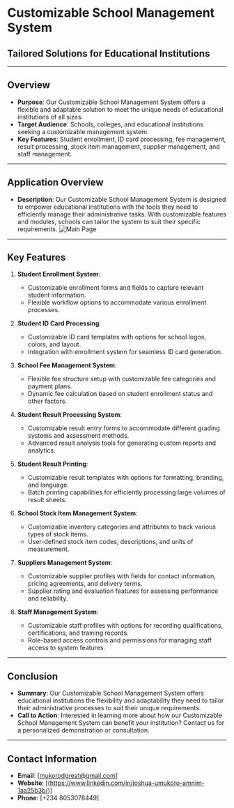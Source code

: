 # Customizable School Management System
## Tailored Solutions for Educational Institutions

---

## Overview
- **Purpose**: Our Customizable School Management System offers a flexible and adaptable solution to meet the unique needs of educational institutions of all sizes.
- **Target Audience**: Schools, colleges, and educational institutions seeking a customizable management system.
- **Key Features**: Student enrollment, ID card processing, fee management, result processing, stock item management, supplier management, and staff management.

---

## Application Overview
- **Description**: Our Customizable School Management System is designed to empower educational institutions with the tools they need to efficiently manage their administrative tasks. With customizable features and modules, schools can tailor the system to suit their specific requirements.
![Main Page](https://github.com/mukorodgreat/School-Management-ERP/assets/67916594/e9a22a54-005c-41e5-91a1-c4717f4c0fbe)

---

## Key Features
1. **Student Enrollment System**:
   - Customizable enrollment forms and fields to capture relevant student information.
   - Flexible workflow options to accommodate various enrollment processes.
   
2. **Student ID Card Processing**:
   - Customizable ID card templates with options for school logos, colors, and layout.
   - Integration with enrollment system for seamless ID card generation.
   
3. **School Fee Management System**:
   - Flexible fee structure setup with customizable fee categories and payment plans.
   - Dynamic fee calculation based on student enrollment status and other factors.
   
4. **Student Result Processing System**:
   - Customizable result entry forms to accommodate different grading systems and assessment methods.
   - Advanced result analysis tools for generating custom reports and analytics.
   
5. **Student Result Printing**:
   - Customizable result templates with options for formatting, branding, and language.
   - Batch printing capabilities for efficiently processing large volumes of result sheets.
   
6. **School Stock Item Management System**:
   - Customizable inventory categories and attributes to track various types of stock items.
   - User-defined stock item codes, descriptions, and units of measurement.
   
7. **Suppliers Management System**:
   - Customizable supplier profiles with fields for contact information, pricing agreements, and delivery terms.
   - Supplier rating and evaluation features for assessing performance and reliability.
   
8. **Staff Management System**:
   - Customizable staff profiles with options for recording qualifications, certifications, and training records.
   - Role-based access controls and permissions for managing staff access to system features.

---

## Conclusion
- **Summary**: Our Customizable School Management System offers educational institutions the flexibility and adaptability they need to tailor their administrative processes to suit their unique requirements.
- **Call to Action**: Interested in learning more about how our Customizable School Management System can benefit your institution? Contact us for a personalized demonstration or consultation.

---

## Contact Information
- **Email**: [mukorodgreat@gmail.com]
- **Website**: [(https://www.linkedin.com/in/joshua-umukoro-amnim-1aa25b3b/)]
- **Phone**: [+234 8053078449]

